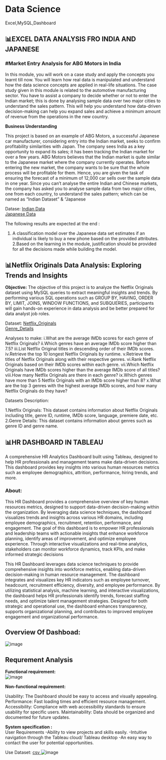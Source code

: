 # Data Science
Excel,MySQL,Dashboard 

<h2>📊EXCEL DATA ANALYSIS FRO INDIA AND JAPANESE</h2> 

<h3>#Market Entry Analysis for ABG Motors in India</h3>

In this module, you will work on a case study and apply the concepts you learnt till now. You will learn how real data is manipulated and understand how the data science concepts are applied in real-life situations.
The case study given in this module is related to the automotive manufacturing sector. You have to assist a company to decide whether or not to enter the Indian market; this is done by analysing sample data over two major cities to understand the sales pattern. This will help you understand how data-driven decision-making can help you expand sales and achieve a minimum amount of revenue from the operations in the new country.

<b>Business Understanding</b><br>

This project is based on an example of ABG Motors, a successful Japanese car manufacturer, considering entry into the Indian market, seeks to confirm profitability similarities with Japan.
The company sees India as a key opportunity to expand its sales; it has been tracking the Indian market for over a few years. ABG Motors believes that the Indian market is quite similar to the Japanese market where the company currently operates. Before entering the new market, the company wants to be sure that the whole process will be profitable for them. Hence, you are given the task of ensuring the forecast of a minimum of 12,000 car sells over the sample data in one year.
Since you can’t analyse the entire Indian and Chinese markets, the company has asked you to analyse sample data from two major cities, one from each country, to understand the sales pattern; which can be named as “Indian Dataset” & “Japanese

Datase: <a href="">Indian Data </a> <br>
        <a href ="">Japanese Data </a>
        

The following results are expected at the end :
  1. A classification model over the Japanese data set estimates if an individual is likely to buy a new phone based on the provided attributes.
  2.Based on the learning in the module, justification should be provided for all the decisions made while building the model.

<h2>📊Netflix Originals Data Analysis: Exploring Trends and Insights</h2> 

<b>Objective:</b>
    The objective of this project is to analyze the Netflix Originals dataset using MySQL queries to extract
    meaningful insights and trends. By performing various SQL operations such as GROUP BY, HAVING, ORDER
    BY, LIMIT, JOINS, WINDOW FUNCTIONS, and SUBQUERIES,
    participants will gain hands-on experience in
    data analysis and be better prepared for data analyst job roles.
    
Dataset: <a href="https://github.com/aman74858/Data-Science-/blob/main/SQl/Netflix_Originals%20-%20Netflix_Originals.csv"> Netflix_Originals </a> <br>
         <a href="https://github.com/aman74858/Data-Science-/blob/main/SQl/genre.csv">Genre_Details </a>

Analyses to make:
  i.What are the average IMDb scores for each genre of Netflix Originals?
  ii.Which genres have an average IMDb score higher than 7.5?
  iii.List Netflix Original titles in descending order of their IMDb scores.
  iv.Retrieve the top 10 longest Netflix Originals by runtime.
  v.Retrieve the titles of Netflix Originals along with their respective genres.
  vi.Rank Netflix Originals based on their IMDb scores within each genre.
  vii.Which Netflix Originals have IMDb scores higher than the average IMDb score of all titles?
  viii.How many Netflix Originals are there in each genre?
  ix.Which genres have more than 5 Netflix Originals with an IMDb score higher than 8?
  x.What are the top 3 genres with the highest average IMDb scores, and how many Netflix Originals do they have?
         
Datasets Description:

  1.Netflix Originals: This dataset contains information about Netflix Originals including title, genre ID, runtime,
   IMDb score, language, premiere date, etc.
  2.Genre Details: This dataset contains information about genres such as genre ID and genre name.
    

<h2>📊HR DASHBOARD IN TABLEAU</h2> 

A comprehensive HR Analytics Dashboard built using Tableau, designed to help HR professionals and management teams make data-driven decisions. This dashboard provides key insights into various human resources metrics such as employee demographics, attrition, performance, hiring trends, and more.

<h3> <b>About:</b> </h3>
This HR Dashboard provides a comprehensive overview of key human resources metrics, designed to support data-driven decision-making within the organization. By leveraging data science techniques, the dashboard visualizes trends and insights across various HR domains, including employee demographics, recruitment, retention, performance, and engagement.
The goal of this dashboard is to empower HR professionals and leadership teams with actionable insights that enhance workforce planning, identify areas of improvement, and optimize employee experience. Through interactive visualizations and real-time analytics, stakeholders can monitor workforce dynamics, track KPIs, and make informed strategic decisions

This HR Dashboard leverages data science techniques to provide comprehensive insights into workforce metrics, enabling data-driven decision-making in human resource management. The dashboard integrates and visualizes key HR indicators such as employee turnover, headcount, recruitment efficiency, diversity, and employee performance. By utilizing statistical analysis, machine learning, and interactive visualizations, the dashboard helps HR professionals identify trends, forecast staffing needs, and optimize talent management strategies. Designed for both strategic and operational use, the dashboard enhances transparency, supports organizational planning, and contributes to improved employee engagement and organizational performance.

<h2> Overview Of Dashboad: </h2> 

![image](https://github.com/user-attachments/assets/72be3b07-26a8-4f2b-9e44-78a38dd5a212)


<h2>Requrement Analysis</h2>

<b>Functional requirement:</b><br>
![image](https://github.com/user-attachments/assets/c6cfd95f-69f4-447b-a86e-cf17bd4d9cb4)

<b>Non-functional requirement:</b><br>

Usability: The Dashboard should be easy to access and visually appealing. Performance: Fast loading times and efficient resource management.
Accessibility: Compliance with web accessibility standards to ensure usability for specific users. Maintainability: Data should be organized and documented for future updates.

<b>System specification :</b><br>
User Requirements
  -Ability to view projects and skills easily.
  -Intuitive navigation through the Tableau cloud/ Tableau desktop
  -An easy way to contact the user for potential opportunities.


Use Dataset:  <a href="https://github.com/aman74858/Data-Science-/blob/main/Tableau%20Dashboard/HR%20dasboard%20short%20dataset.csv"> csv </a>
![image](https://github.com/user-attachments/assets/e5013f0e-1c17-4c61-aa61-bf5455e36e97)



